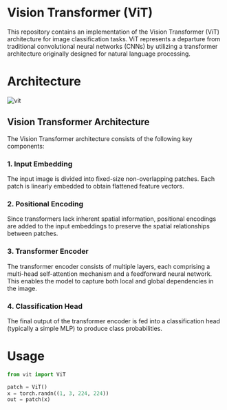 # Vision Transformer (ViT)

This repository contains an implementation of the Vision Transformer (ViT) architecture for image classification tasks. ViT represents a departure from traditional convolutional neural networks (CNNs) by utilizing a transformer architecture originally designed for natural language processing.

# Architecture

![vit](https://viso.ai/wp-content/uploads/2021/09/vision-transformer-vit.png)

## Vision Transformer Architecture

The Vision Transformer architecture consists of the following key components:

### 1. Input Embedding

The input image is divided into fixed-size non-overlapping patches. Each patch is linearly embedded to obtain flattened feature vectors.

### 2. Positional Encoding

Since transformers lack inherent spatial information, positional encodings are added to the input embeddings to preserve the spatial relationships between patches.

### 3. Transformer Encoder

The transformer encoder consists of multiple layers, each comprising a multi-head self-attention mechanism and a feedforward neural network. This enables the model to capture both local and global dependencies in the image.

### 4. Classification Head

The final output of the transformer encoder is fed into a classification head (typically a simple MLP) to produce class probabilities.

# Usage

```python
from vit import ViT

patch = ViT()
x = torch.randn((1, 3, 224, 224))
out = patch(x)
```
